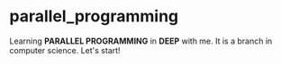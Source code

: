 # parallel_programming
Learning **PARALLEL PROGRAMMING** in **DEEP** with me. It is a branch in computer science. Let's start!
